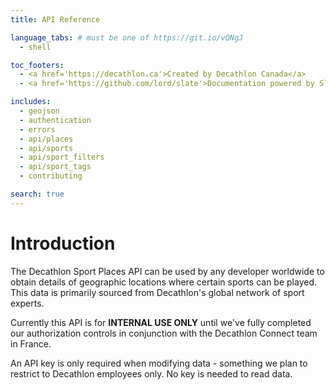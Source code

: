 ```yaml
---
title: API Reference

language_tabs: # must be one of https://git.io/vQNgJ
  - shell

toc_footers:
  - <a href='https://decathlon.ca'>Created by Decathlon Canada</a>
  - <a href='https://github.com/lord/slate'>Documentation powered by Slate</a>

includes:
  - geojson
  - authentication
  - errors
  - api/places
  - api/sports
  - api/sport_filters
  - api/sport_tags
  - contributing

search: true
---
```


# Introduction

The Decathlon Sport Places API can be used by any developer worldwide to obtain details of geographic locations where 
certain sports can be played. This data is primarily sourced from Decathlon's global network of sport experts.

Currently this API is for **INTERNAL USE ONLY** until we've fully completed our authorization controls in conjunction
with the Decathlon Connect team in France.

An API key is only required when modifying data - something we plan to restrict to Decathlon employees only. No key is
needed to read data.
